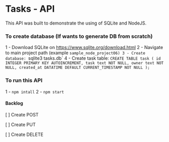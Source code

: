 # Tasks - API
This API was built to demonstrate the using of SQLite and NodeJS.

### To create database (If wants to generate DB from scratch) 
 1 - Download SQLite on https://www.sqlite.org/download.html
 2 - Navigate to main project path (example `sample_node_project06)
 3 - Create database:
     `sqlite3 tasks.db`
 4 - Create task table: 
``CREATE TABLE task (
      id INTEGER PRIMARY KEY AUTOINCREMENT,
      task text NOT NULL,
      owner text NOT NULL,
      created_at DATATIME DEFAULT CURRENT_TIMESTAMP NOT NULL
   );``  

### To run this API
1 - `npm intall`
2 - `npm start`

#### Backlog
[ ] Create POST 

[ ] Create PUT

[ ] Create DELETE 
